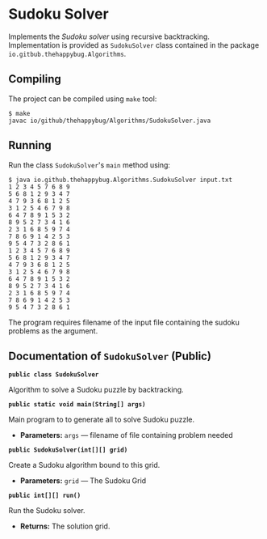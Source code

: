 # Sudoku Solver

Implements the *Sudoku solver* using recursive backtracking. Implementation is provided as `SudokuSolver` class contained in the package `io.gitbub.thehappybug.Algorithms`.

## Compiling

The project can be compiled using `make` tool:

```
$ make
javac io/github/thehappybug/Algorithms/SudokuSolver.java
```

## Running

Run the class `SudokuSolver`'s `main` method using:

```
$ java io.github.thehappybug.Algorithms.SudokuSolver input.txt
1 2 3 4 5 7 6 8 9
5 6 8 1 2 9 3 4 7
4 7 9 3 6 8 1 2 5
3 1 2 5 4 6 7 9 8
6 4 7 8 9 1 5 3 2
8 9 5 2 7 3 4 1 6
2 3 1 6 8 5 9 7 4
7 8 6 9 1 4 2 5 3
9 5 4 7 3 2 8 6 1
1 2 3 4 5 7 6 8 9
5 6 8 1 2 9 3 4 7
4 7 9 3 6 8 1 2 5
3 1 2 5 4 6 7 9 8
6 4 7 8 9 1 5 3 2
8 9 5 2 7 3 4 1 6
2 3 1 6 8 5 9 7 4
7 8 6 9 1 4 2 5 3
9 5 4 7 3 2 8 6 1
```

The program requires filename of the input file containing the sudoku problems as the argument.


## Documentation of `SudokuSolver` (Public)

**`public class SudokuSolver`**

Algorithm to solve a Sudoku puzzle by backtracking.

**`public static void main(String[] args)`**

Main program to to generate all to solve Sudoku puzzle.

 * **Parameters:** `args` — filename of file containing problem needed

**`public SudokuSolver(int[][] grid)`**

Create a Sudoku algorithm bound to this grid.

 * **Parameters:** `grid` — The Sudoku Grid

**`public int[][] run()`**

Run the Sudoku solver.

 * **Returns:** The solution grid.
